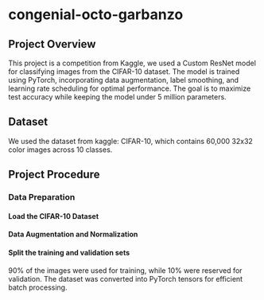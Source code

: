 # congenial-octo-garbanzo
## Project Overview
This project is a competition from Kaggle, we used a Custom ResNet model for classifying images from the CIFAR-10 dataset. 
The model is trained using PyTorch, incorporating data augmentation, label smoothing, and learning rate scheduling for optimal performance. 
The goal is to maximize test accuracy while keeping the model under 5 million parameters. 

## Dataset
We used the dataset from kaggle: CIFAR-10, which contains 60,000 32x32 color images across 10 classes.
## Project Procedure
### Data Preparation
#### Load the CIFAR-10 Dataset
#### Data Augmentation and Normalization
#### Split the training and validation sets
90% of the images were used for training, while 10% were reserved for validation.
The dataset was converted into PyTorch tensors for efficient batch processing.
